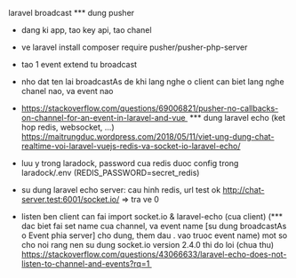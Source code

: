 laravel broadcast
*** dung pusher
- dang ki app, tao key api, tao chanel
- ve laravel install composer require pusher/pusher-php-server
- tao 1 event extend tu broadcast
- nho dat ten lai broadcastAs de khi lang nghe o client can biet lang nghe chanel nao, va event nao
- https://stackoverflow.com/questions/69006821/pusher-no-callbacks-on-channel-for-an-event-in-laravel-and-vue 
*** dung laravel echo (ket hop redis, websocket, ...)
  https://maitrungduc.wordpress.com/2018/05/11/viet-ung-dung-chat-realtime-voi-laravel-vuejs-redis-va-socket-io-laravel-echo/

- luu y trong laradock, password cua redis duoc config trong laradock/.env (REDIS_PASSWORD=secret_redis)
- su dung laravel echo server: cau hinh redis, url test ok http://chat-server.test:6001/socket.io/ => tra ve 0
- listen ben client can fai import socket.io & laravel-echo (cua client) (*** dac biet fai set name cua channel, va event name [su dung broadcastAs o Event phia server] cho dung, them dau . vao truoc event name) mot so cho noi rang nen su dung socket.io version 2.4.0 thi do loi (chua thu) https://stackoverflow.com/questions/43066633/laravel-echo-does-not-listen-to-channel-and-events?rq=1 
